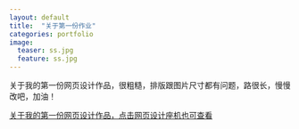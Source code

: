 ```yaml
---
layout: default
title:  "关于第一份作业"
categories: portfolio
image:
  teaser: ss.jpg
  feature: ss.jpg
---
```

关于我的第一份网页设计作品，很粗糙，排版跟图片尺寸都有问题，路很长，慢慢改吧，加油！

 
[关于我的第一份网页设计作品，点击网页设计座机也可查看](https://sqsuki.github.io/portfolio/qizhong/CYWL.html)
